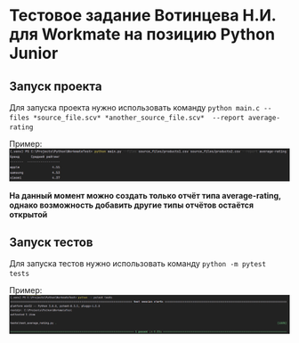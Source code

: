 # Тестовое задание Вотинцева Н.И. для Workmate на позицию Python Junior

## Запуск проекта
Для запуска проекта нужно использовать команду 
`python main.c --files *source_file.scv* *another_source_file.scv*  --report average-rating`

Пример: 
![Пример](launch_examples/main_launch_example.png)

**На данный момент можно создать только отчёт типа average-rating, однако возможность добавить другие типы отчётов остаётся открытой**

## Запуск тестов
Для запуска тестов нужно использовать команду
`python -m pytest tests`

Пример:
![Пример](launch_examples/test_launch_example.png)
